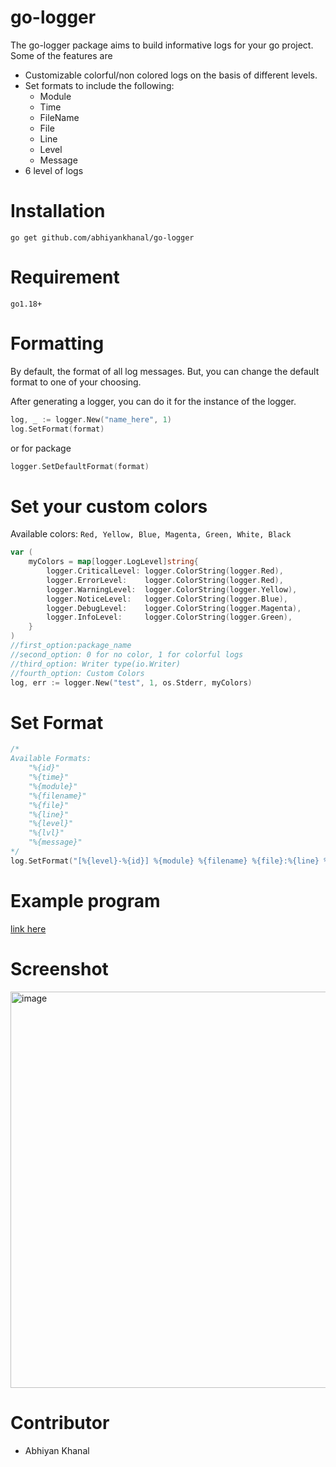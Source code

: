 # go-logger
The go-logger package aims to build informative logs for your go project.
Some of the features are
- Customizable colorful/non colored logs on the basis of different levels.
- Set formats to include the following:
    - Module
    - Time
    - FileName
    - File
    - Line
    - Level
    - Message
- 6 level of logs

# Installation
```
go get github.com/abhiyankhanal/go-logger
```

# Requirement
```
go1.18+
```

# Formatting

By default, the format of all log messages.
But, you can change the default format to one of your choosing.

After generating a logger, you can do it for the instance of the logger.
```go
log, _ := logger.New("name_here", 1)
log.SetFormat(format)
```
or for package
```go
logger.SetDefaultFormat(format)
```

# Set your custom colors
Available colors:
`Red, Yellow, Blue, Magenta, Green, White, Black`
```go
var (
	myColors = map[logger.LogLevel]string{
		logger.CriticalLevel: logger.ColorString(logger.Red),
		logger.ErrorLevel:    logger.ColorString(logger.Red),
		logger.WarningLevel:  logger.ColorString(logger.Yellow),
		logger.NoticeLevel:   logger.ColorString(logger.Blue),
		logger.DebugLevel:    logger.ColorString(logger.Magenta),
		logger.InfoLevel:     logger.ColorString(logger.Green),
	}
)
//first_option:package_name
//second_option: 0 for no color, 1 for colorful logs
//third_option: Writer type(io.Writer)
//fourth_option: Custom Colors
log, err := logger.New("test", 1, os.Stderr, myColors)
```
# Set Format
```go
/*
Available Formats:
	"%{id}"
	"%{time}"
	"%{module}"
	"%{filename}"
	"%{file}"
	"%{line}"
	"%{level}"
	"%{lvl}"
	"%{message}"
*/
log.SetFormat("[%{level}-%{id}] %{module} %{filename} %{file}:%{line} %{message}")
```
# Example program
[link here](https://github.com/abhiyankhanal/go-logger/blob/master/example/main.go)

# Screenshot
<img width="634" alt="image" src="https://user-images.githubusercontent.com/51784021/222954019-9e74261d-25c2-413c-b526-c66524b9db27.png">


# Contributor
- Abhiyan Khanal
